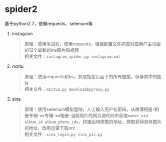 # spider2
基于python2.7，依赖requests、selenium等

1. instagram
   > 原理：使用多进程，使用requests，根据配置文件抓取对应用户主页面的12个最新的ins图片和视频  
   > 相关文件：`instagram_spider.py instagram.xml`
2. mzitu
   > 原理：使用requests和bs，抓取指定页面下的所有链接，保存其中的图片   
   > 相关文件：`mzitu2.py downloadbyproxy.py`
3. sina
   > 原理：使用selenium模拟登陆，人工输入用户名密码，从微薄相册-相册专辑-xx专辑-xx相册-当前照片的网页源代码中获取`owner_uid album_id album_photo_ids`，拼接出待爬取的地址，爬取获得具体图片的地址，改用迅雷下载orz   
   > 相关文件：`sina_login.py sina_pic.py`
